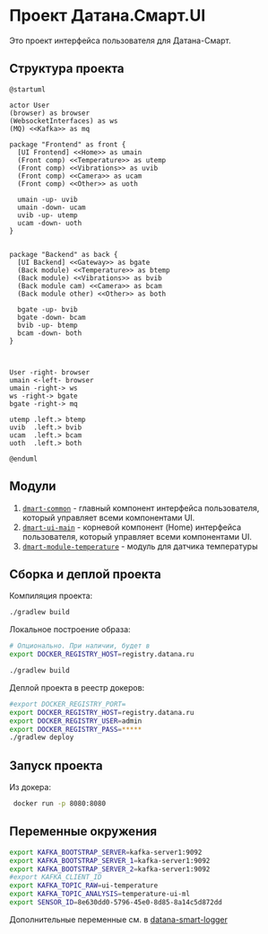 # Проект Датана.Смарт.UI

Это проект интерфейса пользователя для Датана-Смарт.

## Структура проекта

```plantuml
@startuml

actor User
(browser) as browser
(WebsocketInterfaces) as ws
(MQ) <<Kafka>> as mq

package "Frontend" as front {
  [UI Frontend] <<Home>> as umain
  (Front comp) <<Temperature>> as utemp
  (Front comp) <<Vibrations>> as uvib
  (Front comp) <<Camera>> as ucam
  (Front comp) <<Other>> as uoth

  umain -up- uvib
  umain -down- ucam
  uvib -up- utemp
  ucam -down- uoth
}


package "Backend" as back {
  [UI Backend] <<Gateway>> as bgate
  (Back module) <<Temperature>> as btemp
  (Back module) <<Vibrations>> as bvib
  (Back module cam) <<Camera>> as bcam
  (Back module other) <<Other>> as both

  bgate -up- bvib
  bgate -down- bcam
  bvib -up- btemp
  bcam -down- both
}



User -right- browser
umain <-left- browser
umain -right-> ws
ws -right-> bgate
bgate -right-> mq

utemp .left.> btemp
uvib  .left.> bvib
ucam  .left.> bcam
uoth  .left.> both

@enduml
```

## Модули

1. [`dmart-common`](dsmart-common/README.md) - главный компонент интерфейса пользователя, который управляет всеми 
компонентами UI.
1. [`dmart-ui-main`](dsmart-ui-main/README.md) - корневой компонент (Home) интерфейса пользователя, который управляет всеми 
компонентами UI.
1. [`dmart-module-temperature`](dsmart-module-temperature/README.md) - модуль для датчика температуры

## Сборка и деплой проекта

Компиляция проекта:
```bash
./gradlew build
```

Локальное построение образа:
```bash
# Опционально. При наличии, будет в 
export DOCKER_REGISTRY_HOST=registry.datana.ru

./gradlew build
```

Деплой проекта в реестр докеров:
```bash
#export DOCKER_REGISTRY_PORT=
export DOCKER_REGISTRY_HOST=registry.datana.ru
export DOCKER_REGISTRY_USER=admin
export DOCKER_REGISTRY_PASS=*****
./gradlew deploy
```

## Запуск проекта

Из докера:
```bash
 docker run -p 8080:8080
```

## Переменные окружения

```bash
export KAFKA_BOOTSTRAP_SERVER=kafka-server1:9092
export KAFKA_BOOTSTRAP_SERVER_1=kafka-server1:9092
export KAFKA_BOOTSTRAP_SERVER_2=kafka-server1:9092
#export KAFKA_CLIENT_ID
export KAFKA_TOPIC_RAW=ui-temperature
export KAFKA_TOPIC_ANALYSIS=temperature-ui-ml
export SENSOR_ID=8e630dd0-5796-45e0-8d85-8a14c5d872dd
```
Дополнительные переменные см. в [datana-smart-logger](https://gitlab.dds.lanit.ru/datana_smart/datana-smart-common/datana-smart-logging#%D0%BF%D0%B5%D1%80%D0%B5%D0%BC%D0%B5%D0%BD%D0%BD%D1%8B%D0%B5-%D0%BE%D0%BA%D1%80%D1%83%D0%B6%D0%B5%D0%BD%D0%B8%D1%8F-%D1%84%D0%B0%D0%B9%D0%BB%D0%B0-logbackxml)

